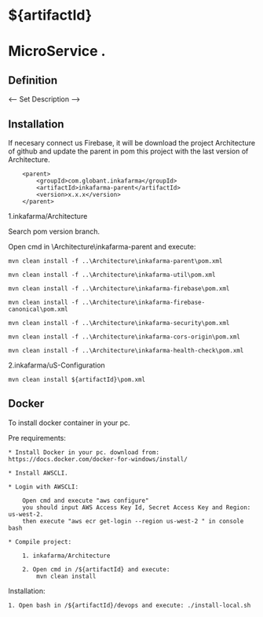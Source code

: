 # ${artifactId}

MicroService .
========================================

## Definition ##

<-- Set Description -->

## Installation ##
If necesary connect us Firebase, it will be download the project Architecture of github and update the parent in pom this project with the last version of Architecture.

        <parent>
            <groupId>com.globant.inkafarma</groupId>
            <artifactId>inkafarma-parent</artifactId>
            <version>x.x.x</version>
        </parent>

 1.inkafarma/Architecture
 
 Search pom version branch.
 
 Open cmd in \Architecture\inkafarma-parent and execute:
 
	mvn clean install -f ..\Architecture\inkafarma-parent\pom.xml
	
	mvn clean install -f ..\Architecture\inkafarma-util\pom.xml
	
	mvn clean install -f ..\Architecture\inkafarma-firebase\pom.xml
	
	mvn clean install -f ..\Architecture\inkafarma-firebase-canonical\pom.xml
	
	mvn clean install -f ..\Architecture\inkafarma-security\pom.xml
	
	mvn clean install -f ..\Architecture\inkafarma-cors-origin\pom.xml
	
	mvn clean install -f ..\Architecture\inkafarma-health-check\pom.xml 

 2.inkafarma/uS-Configuration
	
	mvn clean install ${artifactId}\pom.xml

## Docker ##

To install docker container in your pc.

Pre requirements:

	* Install Docker in your pc. download from: https://docs.docker.com/docker-for-windows/install/

 	* Install AWSCLI.

	* Login with AWSCLI:

		Open cmd and execute "aws configure"
		you should input AWS Access Key Id, Secret Access Key and Region: us-west-2.
		then execute "aws ecr get-login --region us-west-2 " in console bash

 	* Compile project:

		1. inkafarma/Architecture
		
		2. Open cmd in /${artifactId} and execute:
			mvn clean install
 
Installation:

 	1. Open bash in /${artifactId}/devops and execute: ./install-local.sh

